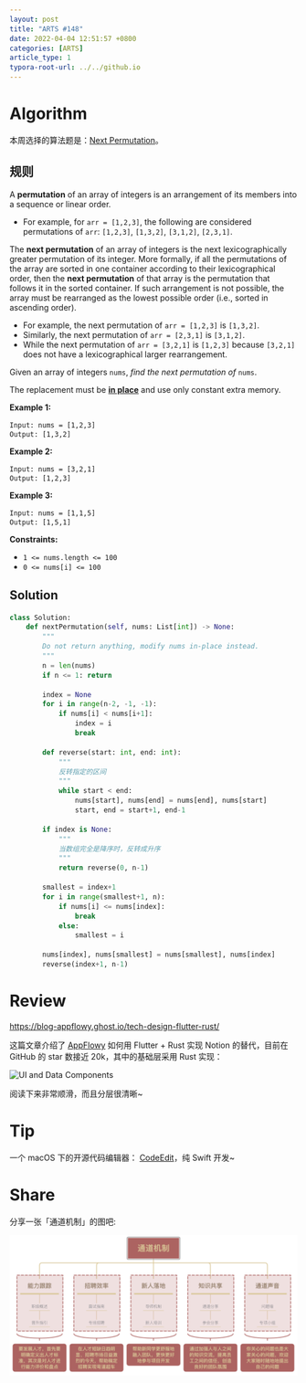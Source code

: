 ```yaml
---
layout: post
title: "ARTS #148"
date: 2022-04-04 12:51:57 +0800
categories: [ARTS]
article_type: 1
typora-root-url: ../../github.io
---
```



# Algorithm

本周选择的算法题是：[Next Permutation](https://leetcode.com/problems/next-permutation/)。

## 规则

A **permutation** of an array of integers is an arrangement of its members into a sequence or linear order.

- For example, for `arr = [1,2,3]`, the following are considered permutations of `arr`: `[1,2,3]`, `[1,3,2]`, `[3,1,2]`, `[2,3,1]`.

The **next permutation** of an array of integers is the next lexicographically greater permutation of its integer. More formally, if all the permutations of the array are sorted in one container according to their lexicographical order, then the **next permutation** of that array is the permutation that follows it in the sorted container. If such arrangement is not possible, the array must be rearranged as the lowest possible order (i.e., sorted in ascending order).

- For example, the next permutation of `arr = [1,2,3]` is `[1,3,2]`.
- Similarly, the next permutation of `arr = [2,3,1]` is `[3,1,2]`.
- While the next permutation of `arr = [3,2,1]` is `[1,2,3]` because `[3,2,1]` does not have a lexicographical larger rearrangement.

Given an array of integers `nums`, *find the next permutation of* `nums`.

The replacement must be **[in place](http://en.wikipedia.org/wiki/In-place_algorithm)** and use only constant extra memory.

 

**Example 1:**

```
Input: nums = [1,2,3]
Output: [1,3,2]
```

**Example 2:**

```
Input: nums = [3,2,1]
Output: [1,2,3]
```

**Example 3:**

```
Input: nums = [1,1,5]
Output: [1,5,1]
```

 

**Constraints:**

- `1 <= nums.length <= 100`
- `0 <= nums[i] <= 100`


## Solution

```python
class Solution:
    def nextPermutation(self, nums: List[int]) -> None:
        """
        Do not return anything, modify nums in-place instead.
        """
        n = len(nums)
        if n <= 1: return

        index = None
        for i in range(n-2, -1, -1):
            if nums[i] < nums[i+1]:
                index = i
                break

        def reverse(start: int, end: int):
            """
            反转指定的区间
            """
            while start < end:
                nums[start], nums[end] = nums[end], nums[start]
                start, end = start+1, end-1

        if index is None:
            """
            当数组完全是降序时，反转成升序
            """
            return reverse(0, n-1)
        
        smallest = index+1
        for i in range(smallest+1, n):
            if nums[i] <= nums[index]:
                break
            else:
                smallest = i

        nums[index], nums[smallest] = nums[smallest], nums[index]
        reverse(index+1, n-1)
```


# Review

https://blog-appflowy.ghost.io/tech-design-flutter-rust/

这篇文章介绍了 [AppFlowy](https://www.appflowy.io/) 如何用 Flutter + Rust 实现 Notion 的替代，目前在 GitHub 的 star 数接近 20k，其中的基础层采用 Rust 实现：

![UI and Data Components](https://lh6.googleusercontent.com/0fMsbS7WnMkm6zHAWHmzppsAiYLq3sIHQCshTxia6YEu3rbuKJTctE2xCkWZA7iSurijhCR5mirEynlIHuU5U8K-W73Gb2NDom8iuGopsvcEB2SzKIn9KwAvd2BZR9pEaJBqEsU-)

阅读下来非常顺滑，而且分层很清晰~

# Tip

一个 macOS 下的开源代码编辑器： [CodeEdit](https://github.com/CodeEditApp/CodeEdit)，纯 Swift 开发~

# Share

分享一张「通道机制」的图吧:

![](/assets/img/148-1.png)
